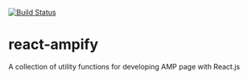 [![Build Status](https://travis-ci.org/jimmy319/react-ampify.svg?branch=master)](https://travis-ci.org/jimmy319/react-ampify)
# react-ampify
A collection of utility functions for developing AMP page with React.js

